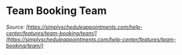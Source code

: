 # Team Booking Team


*Source: [https://simplyscheduleappointments.com/help-center/features/team-booking/team/](https://simplyscheduleappointments.com/help-center/features/team-booking/team/)*

